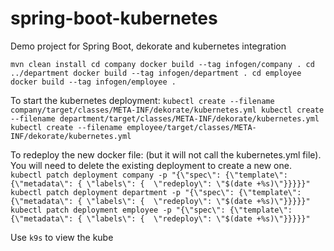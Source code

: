 # spring-boot-kubernetes
Demo project for Spring Boot, dekorate and kubernetes integration

`
mvn clean install
cd company
docker build --tag infogen/company .
cd ../department
docker build --tag infogen/department .
cd employee
docker build --tag infogen/employee .
`

To start the kubernetes deployment:
`
kubectl create --filename company/target/classes/META-INF/dekorate/kubernetes.yml
kubectl create --filename department/target/classes/META-INF/dekorate/kubernetes.yml
kubectl create --filename employee/target/classes/META-INF/dekorate/kubernetes.yml
`

To redeploy the new docker file: (but it will not call the kubernetes.yml file). You will need to delete the existing deployment to create a new one.
`
kubectl patch deployment company -p "{\"spec\": {\"template\": {\"metadata\": { \"labels\": {  \"redeploy\": \"$(date +%s)\"}}}}}"
kubectl patch deployment department -p "{\"spec\": {\"template\": {\"metadata\": { \"labels\": {  \"redeploy\": \"$(date +%s)\"}}}}}"
kubectl patch deployment employee -p "{\"spec\": {\"template\": {\"metadata\": { \"labels\": {  \"redeploy\": \"$(date +%s)\"}}}}}"
`

Use `k9s` to view the kube 
